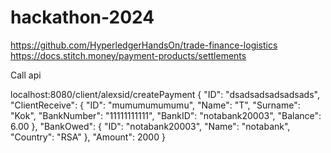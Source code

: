 # hackathon-2024

https://github.com/HyperledgerHandsOn/trade-finance-logistics
https://docs.stitch.money/payment-products/settlements


Call api

localhost:8080/client/alexsid/createPayment
{
	"ID": "dsadsadsadsadsads",
	"ClientReceive": {
        "ID": "mumumumumumu",
	    "Name":    "T",
	    "Surname": "Kok",
        "BankNumber": "11111111111",
	    "BankID": "notabank20003",
	    "Balance": 6.00
    },
	"BankOwed": {
        "ID": "notabank20003",
        "Name": "notabank",
        "Country": "RSA"
    },
	"Amount": 2000
}

